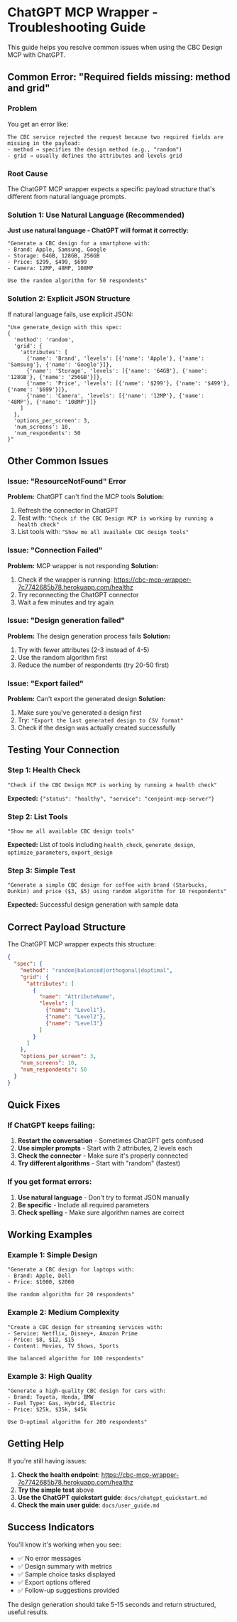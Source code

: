 # ChatGPT MCP Wrapper - Troubleshooting Guide

This guide helps you resolve common issues when using the CBC Design MCP with ChatGPT.

## Common Error: "Required fields missing: method and grid"

### Problem
You get an error like:
```
The CBC service rejected the request because two required fields are missing in the payload:
- method → specifies the design method (e.g., "random")
- grid → usually defines the attributes and levels grid
```

### Root Cause
The ChatGPT MCP wrapper expects a specific payload structure that's different from natural language prompts.

### Solution 1: Use Natural Language (Recommended)
**Just use natural language - ChatGPT will format it correctly:**

```
"Generate a CBC design for a smartphone with:
- Brand: Apple, Samsung, Google
- Storage: 64GB, 128GB, 256GB
- Price: $299, $499, $699
- Camera: 12MP, 48MP, 108MP

Use the random algorithm for 50 respondents"
```

### Solution 2: Explicit JSON Structure
If natural language fails, use explicit JSON:

```
"Use generate_design with this spec:
{
  'method': 'random',
  'grid': {
    'attributes': [
      {'name': 'Brand', 'levels': [{'name': 'Apple'}, {'name': 'Samsung'}, {'name': 'Google'}]},
      {'name': 'Storage', 'levels': [{'name': '64GB'}, {'name': '128GB'}, {'name': '256GB'}]},
      {'name': 'Price', 'levels': [{'name': '$299'}, {'name': '$499'}, {'name': '$699'}]},
      {'name': 'Camera', 'levels': [{'name': '12MP'}, {'name': '48MP'}, {'name': '108MP'}]}
    ]
  },
  'options_per_screen': 3,
  'num_screens': 10,
  'num_respondents': 50
}"
```

## Other Common Issues

### Issue: "ResourceNotFound" Error
**Problem:** ChatGPT can't find the MCP tools
**Solution:**
1. Refresh the connector in ChatGPT
2. Test with: `"Check if the CBC Design MCP is working by running a health check"`
3. List tools with: `"Show me all available CBC design tools"`

### Issue: "Connection Failed"
**Problem:** MCP wrapper is not responding
**Solution:**
1. Check if the wrapper is running: https://cbc-mcp-wrapper-7c7742685b78.herokuapp.com/healthz
2. Try reconnecting the ChatGPT connector
3. Wait a few minutes and try again

### Issue: "Design generation failed"
**Problem:** The design generation process fails
**Solution:**
1. Try with fewer attributes (2-3 instead of 4-5)
2. Use the random algorithm first
3. Reduce the number of respondents (try 20-50 first)

### Issue: "Export failed"
**Problem:** Can't export the generated design
**Solution:**
1. Make sure you've generated a design first
2. Try: `"Export the last generated design to CSV format"`
3. Check if the design was actually created successfully

## Testing Your Connection

### Step 1: Health Check
```
"Check if the CBC Design MCP is working by running a health check"
```
**Expected:** `{"status": "healthy", "service": "conjoint-mcp-server"}`

### Step 2: List Tools
```
"Show me all available CBC design tools"
```
**Expected:** List of tools including `health_check`, `generate_design`, `optimize_parameters`, `export_design`

### Step 3: Simple Test
```
"Generate a simple CBC design for coffee with brand (Starbucks, Dunkin) and price ($3, $5) using random algorithm for 10 respondents"
```
**Expected:** Successful design generation with sample data

## Correct Payload Structure

The ChatGPT MCP wrapper expects this structure:

```json
{
  "spec": {
    "method": "random|balanced|orthogonal|doptimal",
    "grid": {
      "attributes": [
        {
          "name": "AttributeName",
          "levels": [
            {"name": "Level1"},
            {"name": "Level2"},
            {"name": "Level3"}
          ]
        }
      ]
    },
    "options_per_screen": 3,
    "num_screens": 10,
    "num_respondents": 50
  }
}
```

## Quick Fixes

### If ChatGPT keeps failing:
1. **Restart the conversation** - Sometimes ChatGPT gets confused
2. **Use simpler prompts** - Start with 2 attributes, 2 levels each
3. **Check the connector** - Make sure it's properly connected
4. **Try different algorithms** - Start with "random" (fastest)

### If you get format errors:
1. **Use natural language** - Don't try to format JSON manually
2. **Be specific** - Include all required parameters
3. **Check spelling** - Make sure algorithm names are correct

## Working Examples

### Example 1: Simple Design
```
"Generate a CBC design for laptops with:
- Brand: Apple, Dell
- Price: $1000, $2000

Use random algorithm for 20 respondents"
```

### Example 2: Medium Complexity
```
"Create a CBC design for streaming services with:
- Service: Netflix, Disney+, Amazon Prime
- Price: $8, $12, $15
- Content: Movies, TV Shows, Sports

Use balanced algorithm for 100 respondents"
```

### Example 3: High Quality
```
"Generate a high-quality CBC design for cars with:
- Brand: Toyota, Honda, BMW
- Fuel Type: Gas, Hybrid, Electric
- Price: $25k, $35k, $45k

Use D-optimal algorithm for 200 respondents"
```

## Getting Help

If you're still having issues:

1. **Check the health endpoint**: https://cbc-mcp-wrapper-7c7742685b78.herokuapp.com/healthz
2. **Try the simple test** above
3. **Use the ChatGPT quickstart guide**: `docs/chatgpt_quickstart.md`
4. **Check the main user guide**: `docs/user_guide.md`

## Success Indicators

You'll know it's working when you see:
- ✅ No error messages
- ✅ Design summary with metrics
- ✅ Sample choice tasks displayed
- ✅ Export options offered
- ✅ Follow-up suggestions provided

The design generation should take 5-15 seconds and return structured, useful results.
